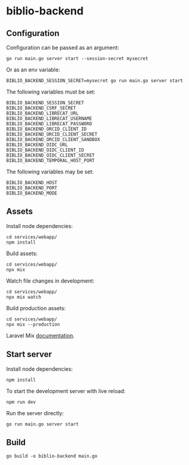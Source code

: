# biblio-backend

## Configuration

Configuration can be passed as an argument:

```
go run main.go server start --session-secret mysecret
```

Or as an env variable:

```
BIBLIO_BACKEND_SESSION_SECRET=mysecret go run main.go server start
```

The following variables must be set:

```
BIBLIO_BACKEND_SESSION_SECRET
BIBLIO_BACKEND_CSRF_SECRET
BIBLIO_BACKEND_LIBRECAT_URL
BIBLIO_BACKEND_LIBRECAT_USERNAME
BIBLIO_BACKEND_LIBRECAT_PASSWORD
BIBLIO_BACKEND_ORCID_CLIENT_ID
BIBLIO_BACKEND_ORCID_CLIENT_SECRET
BIBLIO_BACKEND_ORCID_CLIENT_SANDBOX
BIBLIO_BACKEND_OIDC_URL
BIBLIO_BACKEND_OIDC_CLIENT_ID
BIBLIO_BACKEND_OIDC_CLIENT_SECRET
BIBLIO_BACKEND_TEMPORAL_HOST_PORT

```
The following variables may be set:

```
BIBLIO_BACKEND_HOST
BIBLIO_BACKEND_PORT
BIBLIO_BACKEND_MODE
```

## Assets

Install node dependencies:

```
cd services/webapp/
npm install
```

Build assets:

```
cd services/webapp/
npx mix
```

Watch file changes in development:

```
cd services/webapp/
npx mix watch
```

Build production assets:

```
cd services/webapp/
npx mix --production
```

Laravel Mix [documentation](https://laravel.com/docs/8.x).

## Start server

Install node dependencies:

```
npm install
```

To start the development server with live reload:

```
npm run dev
```

Run the server directly:

```
go run main.go server start
```

## Build

```
go build -o biblio-backend main.go
```
